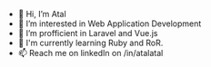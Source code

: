 - 👋 Hi, I’m Atal
- 👀 I’m interested in Web Application Development
- 🌱 I’m profficient in Laravel and Vue.js
- 🌱 I'm currently learning Ruby and RoR. 
- 📫 Reach me on linkedIn on /in/atalatal

